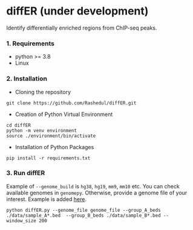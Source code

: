 # diffER (under development)
Identify differentially enriched regions from ChIP-seq peaks. 

### 1. Requirements 
- python >= 3.8
- Linux

### 2. Installation

 - Cloning the repository

```
git clone https://github.com/Rashedul/diffER.git
```

 - Creation of Python Virtual Environment

```
cd diffER
python -m venv environment
source ./environment/bin/activate
```

 - Installation of Python Packages

```
pip install -r requirements.txt
```

### 3. Run diffER
Example of `--genome_build` is `hg38`, `hg19`, `mm9`, `mm10` etc.  You can check available genomes in `genomepy`. Otherwise, provide a genome file of your interest. Example is added [here](genome_file). 

```
python diffER.py --genome_file genome_file --group_A_beds ./data/sample_A*.bed  --group_B_beds ./data/sample_B*.bed --window_size 200
```
